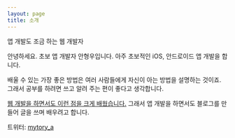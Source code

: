```yaml
---
layout: page
title: 소개
---
```


<p class="message">
  앱 개발도 조금 하는 웹 개발자
</p>

안녕하세요. 초보 앱 개발자 안형우입니다. 아주 초보적인 iOS, 안드로이드 앱 개발을 합니다.

배울 수 있는 가장 좋은 방법은 여러 사람들에게 자신이 아는 방법을 설명하는 것이죠. 그래서 공부를 하려면 쓰고 알려 주는 편이 좋다고 생각합니다.

[웹 개발을 하면서도 이런 점을 크게 배웠습니다.][1] 그래서 앱 개발을 하면서도 블로그를 만들어 글을 쓰며 배우려고 합니다.

[1]: https://mytory.net

트위터: [mytory_a](https://twitter.com/mytory_a)
